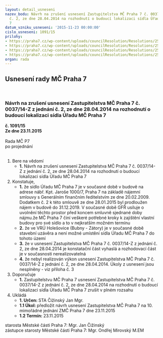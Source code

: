 ```yaml
---
layout: detail_usneseni
nazev_bodu: Návrh na zrušení usnesení Zastupitelstva MČ Praha 7 č. 0037/14-Z z jednání
  č. 2, ze dne 28.04.2014 na rozhodnutí o budoucí lokalizaci sídla Úřadu MČ Praha
  7
datum_vzniku_usneseni: '2015-11-23 00:00:00'
cislo_usneseni: 1091/15
prilohy:
- https://praha7.cz/wp-content/uploads/councilResolution/Resolutions/25758/75-15-p%c5%99%c3%adloha_%c4%8d._1_-_d%c5%afvodov%c3%a1_zpr%c3%a1va.doc
- https://praha7.cz/wp-content/uploads/councilResolution/Resolutions/25758/75-15-usneseni_rmc_p7__0037_14-z_2_28.04.2015__s%c3%addlo_v_bubny-z%c3%a1tory.doc
- https://praha7.cz/wp-content/uploads/councilResolution/Resolutions/25758/75-15-ukoly_ze_zmc_0037_hejnic_nesplnene.pdf
- https://praha7.cz/wp-content/uploads/councilResolution/Resolutions/25758/75-15-navrh_usneseni_zmc_p7_10_23.11.2015_zruseni_usneseni_0037.doc
organ: rada
---
```

<div id="ucUsn_pList" class="usn">
	<span><h2>Usnesení rady MČ Praha 7 </h2>
<br></span><div class="standBody">
<span><h3>Návrh na zrušení usnesení Zastupitelstva MČ Praha 7 č. 0037/14-Z z jednání č. 2, ze dne 28.04.2014 na rozhodnutí o budoucí lokalizaci sídla Úřadu MČ Praha 7</h3></span><div class="center">
		<strong>č. 1091/15</strong><br>
	</div>
<div class="center">
		<strong>Ze dne 23.11.2015</strong><br><br>
	</div>Rada MČ P7<br> po projednání<br><br><ol>
<li>Bere na vědomí<ul><li>
<strong>1.</strong> Návrh na zrušení usnesení Zastupitelstva MČ Praha 7 č. 0037/14-Z z jednání č. 2, ze dne 28.04.2014 na rozhodnutí o budoucí lokalizaci sídla Úřadu MČ Praha 7</li></ul>
</li>
<li>Konstatuje,<ul>
<li>
<strong>1.</strong> že sídlo Úřadu MČ Praha 7 je v současné době v budově na adrese nábř. Kpt. Jaroše 1000/7,  Praha 7 na základě nájemní smlouvy s Generálním finančním ředitelstvím ze dne 20.02.2009. Dodatkem č. 2 k této smlouvě ze dne 28.01.2015 byl prodloužen nájem v budově do 31.12.2019. V současné době GFŘ  usiluje  o uvolnění těchto prostor před koncem smluvně sjednané doby nájmu.že MČ Praha 7 činí veškeré potřebné kroky k zajištění vlastní budovy pro své sídlo a to v nejkratším možném termínu</li>
<li>
<strong>2.</strong> že ve VRÚ Holešovice (Bubny - Zátory) je v současné době stavební uzávěra  a není možné umístění sídla Úřadu MČ Praha 7 do tohoto území</li>
<li>
<strong>3.</strong> že v usnesení Zastupitelstva MČ Praha 7 č. 0037/14-Z z jednání č. 2, ze dne  28.04.2014 je konstatační část vyhaslá a rozhodovací část je v současnosti nerealizovatelná </li>
<li>
<strong>4.</strong> že nebyl realizován výkon usnesení Zastupitelstva MČ Praha 7 č. 0037/14-Z  z jednání č. 2, ze dne 28.04.2014. Úkoly z usnesení jsou nesplněny - viz příloha  č. 3</li>
</ul>
</li>
<li>Doporučuje<ul><li>
<strong>1.</strong> Zastupitelstvu MČ Praha 7 usnesení Zastupitelstva MČ Praha 7 č. 0037/14-Z  z jednání č. 2, ze dne 28.04.2014 na rozhodnutí o budoucí lokalizaci sídla Úřadu MČ Praha 7 zrušit v plném rozsahu </li></ul>
</li>
<li>Ukládá<ul>
<li>
<strong>1. Určen: </strong>STA Čižinský Jan Mgr.</li>
<li>
<strong>1.1 Úkol: </strong>předložit návrh usnesení Zastupitelstva MČ Praha 7 na 10. mimořádné jednání ZMČ Praha 7 dne 23.11.2015</li>
<li>
<strong>1.2 Termín: </strong>23.11.2015</li>
</ul>
</li>
</ol>starosta Městské části Praha 7: Mgr. Jan Čižinský<br>zástupce starosty Městské části Praha 7: Mgr. Ondřej Mirovský M.EM 
</div>
</div>